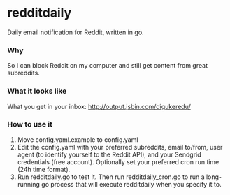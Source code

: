 # redditdaily

Daily email notification for Reddit, written in go.

### Why

So I can block Reddit on my computer and still get content from great subreddits.

### What it looks like

What you get in your inbox: http://output.jsbin.com/digukeredu/

### How to use it

1. Move config.yaml.example to config.yaml
2. Edit the config.yaml with your preferred subreddits, email to/from, user agent (to identify yourself to the Reddit API), and your Sendgrid credentials (free account). Optionally set your preferred cron run time (24h time format).
3. Run redditdaily.go to test it. Then run redditdaily_cron.go to run a long-running go process that will execute redditdaily when you specify it to.
